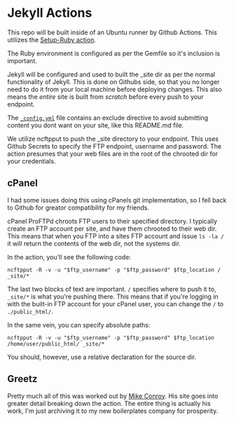 # Jekyll Actions

This repo will be built inside of an Ubuntu runner by Github Actions. This utilizes the [Setup-Ruby action](https://github.com/actions/setup-ruby).

The Ruby environment is configured as per the Gemfile so it's inclusion is important.

Jekyll will be configured and used to built the _site dir as per the normal functionality of Jekyll. This is done on Githubs side, so that you no longer need to do it from your local machine before deploying changes. This also means the *entire* site is built from *scratch* before every push to your endpoint.

The [`_config.yml`](https://github.com/surprise-boilerplates/jekyll-actions/blob/main/_config.yml) file contains an exclude directive to avoid submitting content you dont want on your site, like this README.md file.

We utilize ncftpput to push the _site directory to your endpoint. This uses Github Secrets to specify the FTP endpoint, username and password. The action presumes that your web files are in the root of the chrooted dir for your credentials.

## cPanel

I had some issues doing this using cPanels git implementation, so I fell back to Github for greator compatibility for my friends.

cPanel ProFTPd chroots FTP users to their specified directory. I typically create an FTP account per site, and have them chrooted to their web dir. This means that when you FTP into a sites FTP account and issue `ls -la /` it will return the contents of the web dir, not the systems dir.

In the action, you'll see the following code:

```
ncftpput -R -v -u "$ftp_username" -p "$ftp_password" $ftp_location / _site/*
```

The last two blocks of text are important. `/` specifies where to push it to, `_site/*` is what you're pushing there. This means that if you're logging in with the built-in FTP account for your cPanel user, you can change the `/` to `./public_html/`.

In the same vein, you can specify absolute paths:

```
ncftpput -R -v -u "$ftp_username" -p "$ftp_password" $ftp_location /home/user/public_html/ _site/*
```

You should, however, use a relative declaration for the source dir.

## Greetz

Pretty much all of this was worked out by [Mike Conroy](https://mikeconroy.com/2020/04/automating-jekyll-deployments-github-actions/). His site goes into greater detail breaking down the action. The entire thing is actually his work, I'm just archiving it to my new boilerplates company for prosperity.